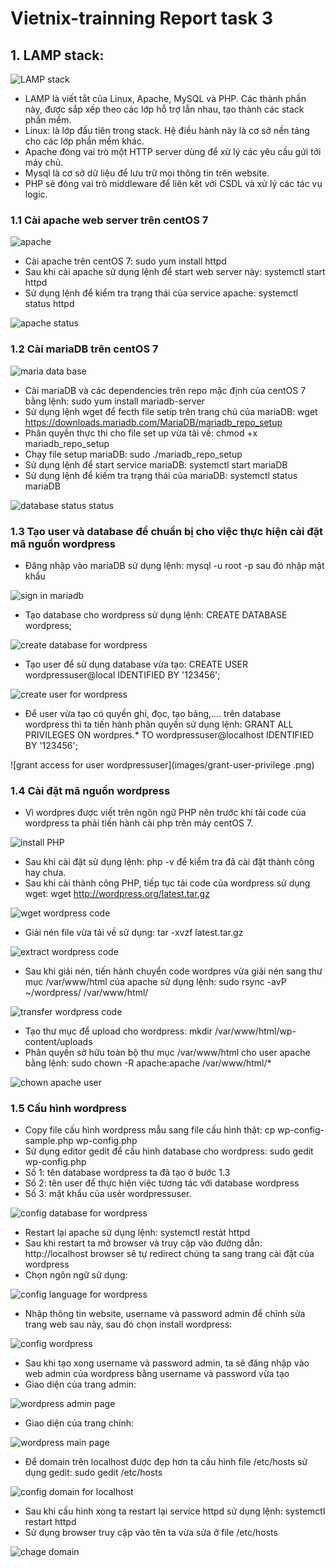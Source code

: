 # Vietnix-trainning Report task 3  


##  1. LAMP stack:   
![LAMP stack](images/lamp_stack.jpeg)  
- LAMP là viết tắt của Linux, Apache, MySQL và PHP. Các thành phần này, được sắp xếp theo các lớp hỗ trợ lẫn nhau, tạo thành các stack phần mềm.  
- Linux: là lớp đầu tiên trong stack. Hệ điều hành này là cơ sở nền tảng cho các lớp phần mềm khác.  
- Apache đóng vai trò một HTTP server dùng để xử lý các yêu cầu gửi tới máy chủ.  
- Mysql là cơ sở dữ liệu để lưu trữ mọi thông tin trên website.  
- PHP sẽ đóng vai trò middleware để liên kêt với CSDL và xử lý các tác vụ logic.  

### 1.1 Cài apache web server trên centOS 7
![apache](images/apache.png)  

- Cài apache trên centOS 7: sudo yum install httpd  
- Sau khi cài apache sử dụng lệnh để start web server này: systemctl start httpd
- Sử dụng lệnh để kiểm tra trạng thái của service apache: systemctl status httpd  

![apache status](images/httpd-status.png)  

### 1.2 Cài mariaDB trên centOS 7

![maria data base](images/mariaDB.png)

- Cài mariaDB và các dependencies trên repo mặc định của centOS 7 bằng lệnh: sudo yum install mariadb-server  
- Sử dụng lệnh wget để fecth file setip trên trang chủ của mariaDB: wget https://downloads.mariadb.com/MariaDB/mariadb_repo_setup  
- Phân quyền thực thi cho file set up vừa tải về: chmod +x mariadb_repo_setup  
- Chạy file setup mariaDB: sudo ./mariadb_repo_setup  
- Sử dụng lệnh để start service mariaDB: systemctl start mariaDB  
- Sử dụng lệnh để kiếm tra trạng thái của mariaDB: systemctl status mariaDB  

![database status status](images/mariadb-status.png)   

### 1.3 Tạo user và database để chuẩn bị cho việc thực hiện cài đặt mã nguồn wordpress  

- Đăng nhập vào mariaDB sử dụng lệnh: mysql -u root -p sau đó nhập mật khẩu  

![sign in mariadb](images/sign-in-mariadb.png)   

- Tạo database cho wordpress sử dụng lệnh: CREATE DATABASE wordpress;  

![create database for wordpress](images/create-wordpressdb.png)  

- Tạo user để sử dụng database vừa tạo:  CREATE USER wordpressuser@local IDENTIFIED BY '123456';
  
![create user for wordpress](images/create-wordpress-user.png)  

- Để user vừa tạo có quyền ghi, đọc, tạo bảng,....  trên database wordpress thì ta tiến hành phân quyền sử dụng lệnh:  GRANT ALL PRIVILEGES ON wordpres.* TO wordpressuser@localhost IDENTIFIED BY '123456';  

![grant access for user wordpressuser](images/grant-user-privilege .png)  

### 1.4 Cài đặt mã nguồn wordpress  
- Vì wordpres được viết trên ngôn ngữ PHP nên trước khi tải code của wordpress ta phải tiến hành cài php trên máy centOS 7.  

![install PHP](images/install-php.png)  

- Sau khi cài đặt sử dụng lệnh: php -v để kiểm tra đã cài đặt thành công hay chưa.  
- Sau khi cài thành công PHP, tiếp tục tải code của wordpress sử dụng wget: wget http://wordpress.org/latest.tar.gz   

![wget wordpress code](images/wget-wordpress.png)  

- Giải nén file vừa tải về sử dụng: tar -xvzf latest.tar.gz  
 
![extract wordpress code](images/extract-wp.png)    

- Sau khi giải nén, tiến hành chuyển code wordpres vừa giải nén sang thư mục /var/www/html của apache sử dụng lệnh: sudo rsync -avP ~/wordpress/ /var/www/html/   

![transfer wordpress code](images/transfer-wp-to-apache.png)    

- Tạo thư mục để upload cho wordpress: mkdir /var/www/html/wp-content/uploads  
- Phân quyền sở hữu toàn bộ thư mục /var/www/html cho user apache bằng lệnh: sudo chown -R apache:apache /var/www/html/*  

![chown apache user](images/chown-wp-user.png)  

### 1.5 Cấu hình wordpress  

- Copy file cấu hình wordpress mẫu sang file cấu hình thật:  cp wp-config-sample.php wp-config.php  
- Sử dụng editor gedit để cấu hình database cho wordpress: sudo gedit wp-config.php  
- Số 1: tên database wordpress ta đã tạo ở bước 1.3  
- Số 2: tên user để thực hiện việc tương tác với database wordpress  
- Số 3: mật khẩu của usẻr wordpressuser.

![config database for wordpress](images/config-wp.png)  

- Restart lại apache sử dụng lệnh: systemctl restảt httpd  
- Sau khi restart ta mở browser và truy cập vào đường dẫn: http://localhost browser sẽ tự redirect chúng ta sang trang cài đặt của wordpress  
- Chọn ngôn ngữ sử dụng:  

![config language for wordpress](images/config-wp-2.png)  

- Nhập thông tin website, username và password admin để chỉnh sửa trang web sau này, sau đó chọn install wordpress:  

![config wordpress](images/config-wp-3.png)  

- Sau khi tạo xong username và password admin, ta sẽ đăng nhập vào web admin của wordpress bằng username và password vừa tạo  
- Giao diện của trang admin:  

![wordpress admin page](images/wp-admin.png)  

- Giao diện của trang chính:  

![wordpress main page](images/wp-main-page.png)  

- Để domain trên localhost được đẹp hơn ta cấu hình file /etc/hosts sử dụng gedit: sudo gedit /etc/hosts

![config domain for localhost](images/config-domain.png)  

- Sau khi cấu hình xong ta restart lại service httpd sử dụng lệnh: systemctl restart httpd  
- Sử dụng browser truy cập vào tên ta vừa sửa ở file /etc/hosts  

![chage domain](images/change-ip.png)  

